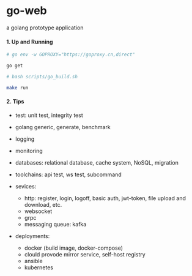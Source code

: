 # go-web
a golang prototype application


#### 1. Up and Running
```bash
# go env -w GOPROXY="https://goproxy.cn,direct"

go get

# bash scripts/go_build.sh

make run
```

#### 2. Tips
- test: unit test, integrity test
- golang generic, generate, benchmark
- logging
- monitoring
- databases: relational database, cache system, NoSQL, migration
- toolchains: api test, ws test, subcommand

- sevices:
  - http: register, login, logoff, basic auth, jwt-token, file upload and download, etc.
  - websocket
  - grpc
  - messaging queue: kafka

- deployments:
  - docker (build image, docker-compose)
  - clould provode mirror service, self-host registry
  - ansible
  - kubernetes
